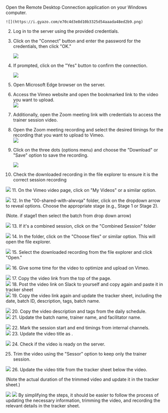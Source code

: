  Open the Remote Desktop Connection application on your Windows computer.  
    
    ![](https://i.gyazo.com/e70c4d3e8d10b3325d54aaada48ed2b9.png)
2.  Log in to the server using the provided credentials.
    
3.  Click on the "Connect" button and enter the password for the credentials, then click "OK."  
    
    ![](https://i.gyazo.com/19c2bcff41e39d9f202b615fba954987.png)
4.  If prompted, click on the "Yes" button to confirm the connection.  
    
    ![](https://i.gyazo.com/7ff1d8b072911cd973ceccc92522d565.png)
5.  Open Microsoft Edge browser on the server.
    
6.  Access the Vimeo website and open the bookmarked link to the video you want to upload.  
    ![](https://i.gyazo.com/2cfe667e9234bc0af557d11f2c07e8aa.png)
7.  Additionally, open the Zoom meeting link with credentials to access the trainer session video.
    
8.  Open the Zoom meeting recording and select the desired timings for the recording that you want to upload to Vimeo.  
    ![](https://i.gyazo.com/b8e9a04f54e6407a7ab48d93e4c423e1.png)
9.  Click on the three dots (options menu) and choose the "Download" or "Save" option to save the recording.  
    
    ![](https://i.gyazo.com/08f376181fd4f73ec2b49036258aae56.png)
10.  Check the downloaded recording in the file explorer to ensure it is the correct session recording

  ![](https://i.gyazo.com/36dd240f14749001c49e335cb44d70a2.png)
11. On the Vimeo video page, click on "My Videos" or a similar option.  

![](https://i.gyazo.com/db7a139b44211d54ec91898c0a7d961c.png)
12. In the "00-shared-with-alwvqa" folder, click on the dropdown arrow to reveal options. Choose the appropriate stage (e.g., Stage 1 or Stage 2).  

(Note. if stage1 then select the batch from drop down arrow)

  ![](https://i.gyazo.com/8ee72020fce61973c80e954546dcce96.png)
13. If it's a combined session, click on the "Combined Session" folder  

![](https://i.gyazo.com/bcb5c81b573fd595ac38aba701c85d37.png)
14. In the folder, click on the "Choose files" or similar option. This will open the file explorer.  

![](https://i.gyazo.com/4b3f2a99e4ae74f7788442ea27d26d2f.png)
15. Select the downloaded recording from the file explorer and click "Open."  

![](https://i.gyazo.com/8d8d7733239e89158d23cb20db532727.png)
16. Give some time for the video to optimize and upload on Vimeo.  

![](https://i.gyazo.com/acf93db01a2a3a0a7a5106045e8459bc.png)
17. Copy the video link from the top of the page.  
![](https://i.gyazo.com/c47b7e149f6fca91134d4d7624183309.png)
18. Post the video link on Slack to yourself and copy again and paste it in tracker sheet  
![](https://i.gyazo.com/8c0aeb836bc6572667e51e78834a281c.png)
19. Copy the video link again and update the tracker sheet, including the date, batch ID, description, tags, batch name.

![](https://i.gyazo.com/58518c461673d2dea7f63b207137d9e0.png)
20. Copy the video description and tags from the daily schedule.  
![](https://i.gyazo.com/0c6d455ee336ffdebf3a03633b04492f.png)
21. Update the batch name, trainer name, and facilitator name.  

![](https://i.gyazo.com/e4f276e487dc0e135d1c0a870dd6d9ba.png)
22. Mark the session start and end timings from internal channels.  
![](https://i.gyazo.com/adcbf1a76db9b3cd039221b530aa7a48.png)
23. Update the video title as <batchid-trainername-ddmmyy>.  

![](https://i.gyazo.com/1d1c18820c231af222805d65e1f02782.png)
24. Check if the video is ready on the server.

25. Trim the video using the "Sessor" option to keep only the trainer session.  

![](https://i.gyazo.com/726650d97d5a83e02c790ddbd051a7c3.png)
26. Update the video title from the tracker sheet below the video.  

(Note the actual duration of the trimmed video and update it in the tracker sheet.)

![](https://i.gyazo.com/86c604100c7c697e1bc569220da58da3.png)
![](https://i.gyazo.com/426a8cfc3d1a6c112129128345ca1a0d.png)
By simplifying the steps, it should be easier to follow the process of updating the necessary information, trimming the video, and recording the relevant details in the tracker sheet.
